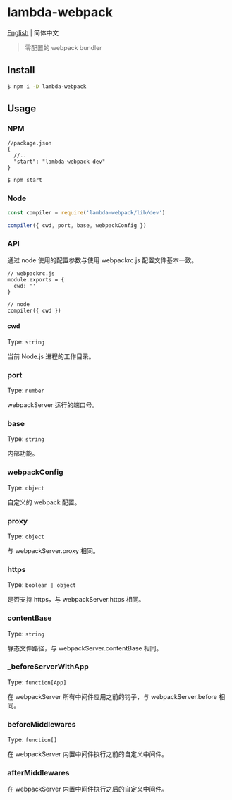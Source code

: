 # lambda-webpack

[English](./README.md) | 简体中文

> 零配置的 webpack bundler

## Install

```bash
$ npm i -D lambda-webpack
```

## Usage

### NPM

```
//package.json
{
  //..
  "start": "lambda-webpack dev"
}
```

```bash
$ npm start
```

### Node

```javascript
const compiler = require('lambda-webpack/lib/dev')

compiler({ cwd, port, base, webpackConfig })
```

### API

通过 node 使用的配置参数与使用 webpackrc.js 配置文件基本一致。

```
// webpackrc.js
module.exports = {
  cwd: ''
}

// node
compiler({ cwd })
```

#### cwd

Type: `string`

当前 Node.js 进程的工作目录。

### port

Type: `number`

webpackServer 运行的端口号。

### base

Type: `string`

内部功能。

### webpackConfig

Type: `object`

自定义的 webpack 配置。

### proxy

Type: `object`

与 webpackServer.proxy 相同。

### https

Type: `boolean | object`

是否支持 https，与 webpackServer.https 相同。

### contentBase

Type: `string`

静态文件路径，与 webpackServer.contentBase 相同。

### \_beforeServerWithApp

Type: `function[App]`

在 webpackServer 所有中间件应用之前的钩子，与 webpackServer.before 相同。

### beforeMiddlewares

Type: `function[]`

在 webpackServer 内置中间件执行之前的自定义中间件。

### afterMiddlewares

在 webpackServer 内置中间件执行之后的自定义中间件。
